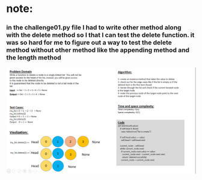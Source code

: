 # note:
### in the challenge01.py file I had to write other method along with the delete method so I that I can test the delete function. it was so hard for me to figure out a way to test the delete method without other method like the appending method and the length method


![my_whitebord for the code challenge 01](whitebord.png)